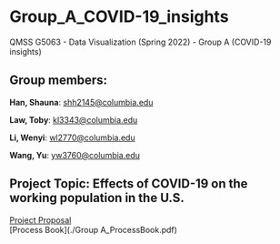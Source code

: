 # Group_A_COVID-19_insights
QMSS G5063 - Data Visualization (Spring 2022) - Group A (COVID-19 insights)


## Group members: 

**Han, Shauna**: shh2145@columbia.edu

**Law, Toby**: kl3343@columbia.edu

**Li, Wenyi**: wl2770@columbia.edu

**Wang, Yu**: yw3760@columbia.edu


## Project Topic: Effects of COVID-19 on the working population in the U.S.

[Project Proposal](./Project_Proposal_Group_A.pdf)
<br /> 
[Process Book](./Group A_ProcessBook.pdf)
